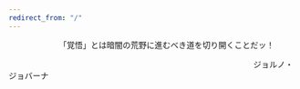 ```yaml
---
redirect_from: "/"
---
```


 &emsp;&emsp;&emsp; &emsp;&emsp;&emsp;「覚悟」とは暗闇の荒野に進むべき道を切り開くことだッ！
 
  &emsp;&emsp;&emsp; &emsp;&emsp;&emsp; &emsp; &emsp;&emsp; &emsp;  &emsp;&emsp;&emsp; &emsp;&emsp;&emsp; &emsp; &emsp;&emsp; &emsp; &emsp;&emsp;&emsp; &emsp;&emsp;&emsp; &emsp;                           ジョルノ・ジョバーナ
